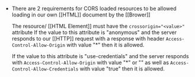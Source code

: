 - There are 2 requirements for CORS loaded resources to be allowed loading in our own [[HTML]] document by the [[Brower]]
  
  The resource/ [[HTML Element]] must have the ``crossorigin="<value>"`` attribute
  If the value to this attribute is "anonymous" and the server responds to our [[HTTP]] request with a response with header ``Access-Control-Allow-Origin`` with value "\*" then it is allowed.
  
  If the value to this attribute is "use-credentials" and the server responds with ``Access-Control-Allow-Origin`` with value "*" or "<our domain name>" as well as ``Access-Control-Allow-Credentials`` with value "true" then it is allowed.